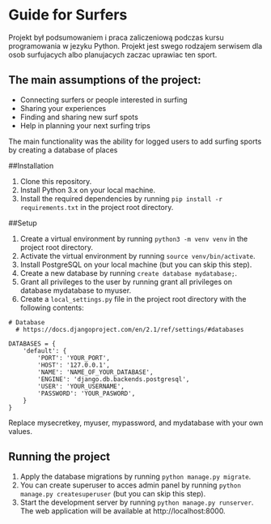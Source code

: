 # Guide for Surfers

Projekt był podsumowaniem i praca zaliczeniową podczas kursu programowania w jezyku Python. Projekt jest swego rodzajem serwisem dla osob surfujacych albo planujacych zaczac uprawiac ten sport. 

## The main assumptions of the project:
* Connecting  surfers or people interested in surfing
* Sharing your experiences
* Finding and sharing new surf spots
* Help in planning your next surfing trips


The main functionality was the ability for logged users to add surfing sports by creating a database of places

##Installation

1. Clone this repository.
2. Install Python 3.x on your local machine.
3. Install the required dependencies by running `pip install -r requirements.txt` in the project root directory.


##Setup

1. Create a virtual environment by running `python3 -m venv venv` in the project root directory.
2. Activate the virtual environment by running `source venv/bin/activate`.
3. Install PostgreSQL on your local machine (but you can skip this step).
4. Create a new database by running `create database mydatabase;`.
5. Grant all privileges to the user by running grant all privileges on database mydatabase to myuser.
6. Create a `local_settings.py` file in the project root directory with the following contents:
```
# Database
  # https://docs.djangoproject.com/en/2.1/ref/settings/#databases

DATABASES = {
    'default': {
        'PORT': 'YOUR_PORT',
        'HOST': '127.0.0.1',
        'NAME': 'NAME_OF_YOUR_DATABASE',
        'ENGINE': 'django.db.backends.postgresql',
        'USER': 'YOUR_USERNAME',
        'PASSWORD': 'YOUR_PASWORD',
    }
}
```
Replace mysecretkey, myuser, mypassword, and mydatabase with your own values.

## Running the project

1. Apply the database migrations by running `python manage.py migrate`.
2. You can create superuser to acces admin panel by running `python manage.py createsuperuser` (but you can skip this step).
3. Start the development server by running `python manage.py runserver`. The web application will be available at http://localhost:8000.
